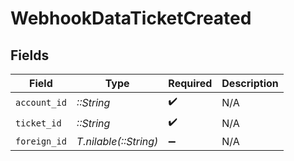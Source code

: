 # WebhookDataTicketCreated


## Fields

| Field                 | Type                  | Required              | Description           |
| --------------------- | --------------------- | --------------------- | --------------------- |
| `account_id`          | *::String*            | :heavy_check_mark:    | N/A                   |
| `ticket_id`           | *::String*            | :heavy_check_mark:    | N/A                   |
| `foreign_id`          | *T.nilable(::String)* | :heavy_minus_sign:    | N/A                   |
